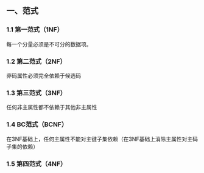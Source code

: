 ## 一、范式

### 1.1 第一范式（1NF）

每一个分量必须是不可分的数据项。

### 1.2 第二范式（2NF）

非码属性必须完全依赖于候选码

### 1.3 第三范式（3NF）

任何非主属性都不依赖于其他非主属性

### 1.4 BC范式（BCNF）

在3NF基础上，任何主属性不能对主键子集依赖（在3NF基础上消除主属性对主码子集的依赖）

### 1.5 第四范式（4NF）


